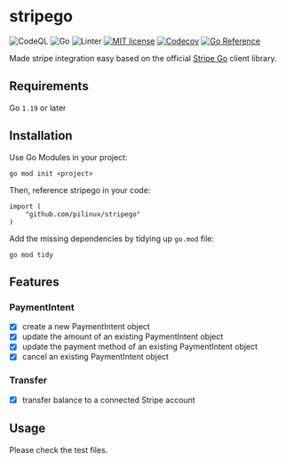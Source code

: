 # stripego

![CodeQL][01]
![Go][02]
![Linter][03]
[![MIT license](https://img.shields.io/badge/license-MIT-brightgreen.svg)][04]
[![Codecov][05]][06]
[![Go Reference][07]][08]

Made stripe integration easy based on the official
[Stripe Go](https://github.com/stripe/stripe-go/) client library.

## Requirements

Go `1.19` or later

## Installation

Use Go Modules in your project:

```
go mod init <project>
```

Then, reference stripego in your code:

```
import (
	"github.com/pilinux/stripego"
)
```

Add the missing dependencies by tidying up `go.mod` file:

```
go mod tidy
```

## Features

### PaymentIntent

- [x] create a new PaymentIntent object
- [x] update the amount of an existing PaymentIntent object
- [x] update the payment method of an existing PaymentIntent object
- [x] cancel an existing PaymentIntent object

### Transfer

- [x] transfer balance to a connected Stripe account

## Usage

Please check the test files.

[01]: https://github.com/pilinux/stripego/actions/workflows/codeql-analysis.yml/badge.svg
[02]: https://github.com/pilinux/stripego/actions/workflows/go.yml/badge.svg
[03]: https://github.com/pilinux/stripego/actions/workflows/golangci-lint.yml/badge.svg
[04]: LICENSE
[05]: https://codecov.io/gh/pilinux/stripego/branch/main/graph/badge.svg?token=83H0G5TRH7
[06]: https://codecov.io/gh/pilinux/stripego
[07]: https://pkg.go.dev/badge/github.com/pilinux/stripego
[08]: https://pkg.go.dev/github.com/pilinux/stripego
